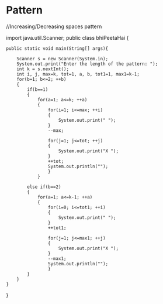 # Pattern
//Increasing/Decreasing spaces pattern

import java.util.Scanner;
public class bhiPeetaHai {
	
	public static void main(String[] args){
		
		Scanner s = new Scanner(System.in);
		System.out.print("Enter the length of the pattern: ");
		int k = s.nextInt();
		int i, j, max=k, tot=1, a, b, tot1=1, max1=k-1;
		for(b=1; b<=2; ++b)
		{
			if(b==1)
			{
				for(a=1; a<=k; ++a)
				{
					for(i=1; i<=max; ++i)
					{
						System.out.print(" ");
					}
					--max;
					
					for(j=1; j<=tot; ++j)
					{
						System.out.print("X ");			
					}
					++tot;
					System.out.println("");
					}
				}
			
			else if(b==2)
			{
				for(a=1; a<=k-1; ++a)
				{
					for(i=0; i<=tot1; ++i)
					{
						System.out.print(" ");
					}
					++tot1;
					
					for(j=1; j<=max1; ++j)
					{
						System.out.print("X ");			
					}
					--max1;
					System.out.println("");
					}
			}
		}
	}
}
